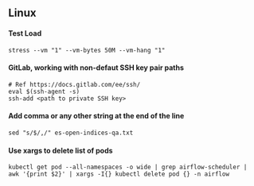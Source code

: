## Linux

#### Test Load
```
stress --vm "1" --vm-bytes 50M --vm-hang "1"
```

#### GitLab, working with non-defaut SSH key pair paths
```
# Ref https://docs.gitlab.com/ee/ssh/
eval $(ssh-agent -s)
ssh-add <path to private SSH key>
```

#### Add comma or any other string at the end of the line
```
sed "s/$/,/" es-open-indices-qa.txt
```

#### Use xargs to delete list of pods
```
kubectl get pod --all-namespaces -o wide | grep airflow-scheduler | awk '{print $2}' | xargs -I{} kubectl delete pod {} -n airflow
```
